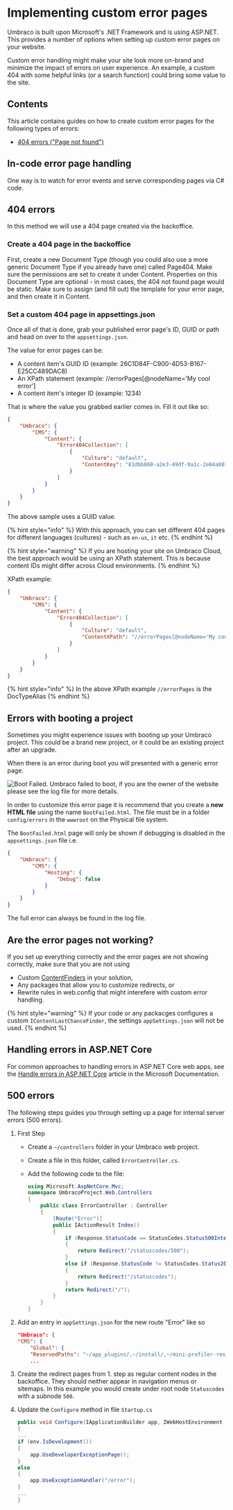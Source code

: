 # Implementing custom error pages

Umbraco is built upon Microsoft's .NET Framework and is using ASP.NET. This provides a number of options when setting up custom error pages on your website.

Custom error handling might make your site look more on-brand and minimize the impact of errors on user experience. An example, a custom 404 with some helpful links (or a search function) could bring some value to the site.

## Contents

This article contains guides on how to create custom error pages for the following types of errors:

- [404 errors ("Page not found")](#404-errors)

## In-code error page handling

One way is to watch for error events and serve corresponding pages via C# code.

## 404 errors

In this method we will use a 404 page created via the backoffice.

### Create a 404 page in the backoffice

First, create a new Document Type (though you could also use a more generic Document Type if you already have one) called Page404.
Make sure the permissions are set to create it under Content.
Properties on this Document Type are optional - in most cases, the 404 not found page would be static.
Make sure to assign (and fill out) the template for your error page, and then create it in Content.

### Set a custom 404 page in appsettings.json

Once all of that is done, grab your published error page's ID, GUID or path and head on over to the `appsettings.json`.

The value for error pages can be:

- A content item's GUID ID (example: 26C1D84F-C900-4D53-B167-E25CC489DAC8)
- An XPath statement (example: //errorPages[@nodeName='My cool error']
- A content item's integer ID (example: 1234)

That is where the value you grabbed earlier comes in. Fill it out like so:

```json
{
    "Umbraco": {
        "CMS": {
            "Content": {
                "Error404Collection": [
                    {
                        "Culture": "default",
                        "ContentKey": "81dbb860-a2e3-49df-9a1c-2e04a8012c03"
                    }
                ]
            }
        }
    }
}
```

The above sample uses a GUID value.

{% hint style="info" %}
With this approach, you can set different 404 pages for different languages (cultures) - such as `en-us`, `it` etc.
{% endhint %}

{% hint style="warning" %}
If you are hosting your site on Umbraco Cloud, the best approach would be using an XPath statement. This is because content IDs might differ across Cloud environments.
{% endhint %}

XPath example:

```json
{
    "Umbraco": {
        "CMS": {
            "Content": {
                "Error404Collection": [
                    {
                        "Culture": "default",
                        "ContentXPath": "//errorPages[@nodeName='My cool error']"
                    }
                ]
            }
        }
    }
}
```

{% hint style="info" %}
In the above XPath example `//errorPages` is the DocTypeAlias
{% endhint %}

## Errors with booting a project

Sometimes you might experience issues with booting up your Umbraco project. This could be a brand new project, or it could be an existing project after an upgrade.

When there is an error during boot you will presented with a generic error page.

![Boot Failed. Umbraco failed to boot, if you are the owner of the website please see the log file for more details.](images/BootFailedGeneric.png "Screen shot of generic BootFailed page")

In order to customize this error page it is recommend that you create a **new HTML file** using the name `BootFailed.html`. The file must be in a folder `config/errors` in the `wwwroot` on the Physical file system.

The `BootFailed.html` page will only be shown if debugging is disabled in the `appsettings.json` file i.e.

```json
{
    "Umbraco": {
        "CMS": {
            "Hosting": {
                "Debug": false
            }
        }
    }
}
```

The full error can always be found in the log file.

## Are the error pages not working?

If you set up everything correctly and the error pages are not showing correctly, make sure that you are not using

- Custom [ContentFinders](../../umbraco-cms/reference/routing/request-pipeline/icontentfinder.md) in your solution,
- Any packages that allow you to customize redirects, or
- Rewrite rules in web.config that might interefere with custom error handling.

{% hint style="warning" %}
If your code or any packacges configures a custom `IContentLastChanceFinder`, the settings `appSettings.json` will not be used.
{% endhint %}

## Handling errors in ASP.NET Core

For common approaches to handling errors in ASP.NET Core web apps, see the [Handle errors in ASP.NET Core](https://docs.microsoft.com/en-us/aspnet/core/fundamentals/error-handling?view=aspnetcore-6.0) article in the Microsoft Documentation.

## 500 errors

The following steps guides you through setting up a page for internal server errors (500 errors).

1. First Step

    - Create a `~/controllers` folder in your Umbraco web project.
    - Create a file in this folder, called `ErrorController.cs`.
    - Add the following code to the file:

        ```csharp
        using Microsoft.AspNetCore.Mvc;
        namespace UmbracoProject.Web.Controllers
        {
            public class ErrorController : Controller
            {
                [Route("Error")]
                public IActionResult Index()
                {
                    if (Response.StatusCode == StatusCodes.Status500InternalServerError)
                    {
                        return Redirect("/statuscodes/500");
                    }
                    else if (Response.StatusCode != StatusCodes.Status200OK)
                    {
                        return Redirect("/statuscodes");
                    }
                    return Redirect("/");
                }
            }
        }
        ```

2. Add an entry in `appSettings.json` for the new route "Error" like so

    ```json
    "Umbraco": {
    "CMS": {
        "Global": {
        "ReservedPaths": "~/app_plugins/,~/install/,~/mini-profiler-resources/,~/umbraco/,~/error/",
        ...
    ```

3. Create the redirect pages from 1. step as regular content nodes in the backoffice. They should neither appear in navigation menus or sitemaps. In this example you would create under root node `Statuscodes` with a subnode `500`.
4. Update the `Configure` method in file `Startup.cs`

    ```csharp
    public void Configure(IApplicationBuilder app, IWebHostEnvironment env)
    {
    ...
    if (env.IsDevelopment())
    {
        app.UseDeveloperExceptionPage();
    }
    else
    {
        app.UseExceptionHandler("/error");
    }
    ...
    }
    ```
